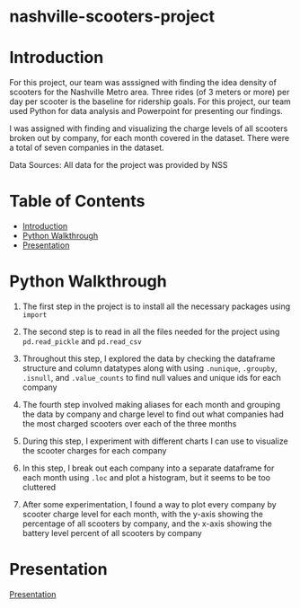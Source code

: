 # nashville-scooters-project

# Introduction
For this project, our team was asssigned with finding the idea density of scooters for the Nashville Metro area. Three rides (of 3 meters or more) per day per scooter is the baseline for ridership goals. For this project, our team used Python for data analysis and Powerpoint for presenting our findings.

I was assigned with finding and visualizing the charge levels of all scooters broken out by company, for each month covered in the dataset. There were a total of seven companies in the dataset.


Data Sources: All data for the project was provided by NSS
# Table of Contents
* [Introduction](#Introduction)
* [Python Walkthrough](#Python-Walkthrough)
* [Presentation](#Presentation)

# Python Walkthrough
1. The first step in the project is to install all the necessary packages using `import`

2. The second step is to read in all the files needed for the project using `pd.read_pickle` and `pd.read_csv`

3. Throughout this step, I explored the data by checking the dataframe structure and column datatypes along with using `.nunique`, `.groupby`, `.isnull`, and `.value_counts` to find null values and unique ids for each company

4. The fourth step involved making aliases for each month and grouping the data by company and charge level to find out what companies had the most charged scooters over each of the three months

5. During this step, I experiment with different charts I can use to visualize the scooter charges for each company

6. In this step, I break out each company into a separate dataframe for each month using `.loc` and plot a histogram, but it seems to be too cluttered

7. After some experimentation, I found a way to plot every company by scooter charge level for each month, with the y-axis showing the percentage of all scooters by company, and the x-axis showing the battery level percent of all scooters by company

# Presentation
[Presentation](presentation/nashville_scooter_presentation.pdf)